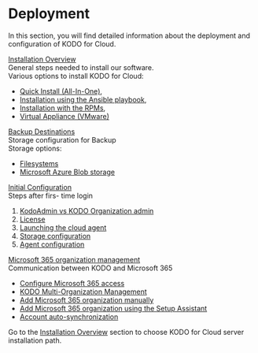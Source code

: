 # Deployment

In this section, you will find detailed information about the deployment and configuration of KODO for Cloud. 

[Installation Overview](https://storware.gitbook.io/kodo-for-cloud-office365/deployment/installation-overview)   
General steps needed to install our software.  
Various options to install KODO for Cloud: 

* [Quick Install \(All-In-One\)](https://storware.gitbook.io/kodo-for-cloud-office365/deployment/installation-overview/quick-install-all-in-one),
* [Installation using the Ansible playbook](https://storware.gitbook.io/kodo-for-cloud-office365/deployment/installation-overview/installation-using-the-ansible-playbook),
* [Installation with the RPMs](https://storware.gitbook.io/kodo-for-cloud-office365/deployment/installation-overview/installation-with-rpms),
* [Virtual Appliance \(VMware\)](https://storware.gitbook.io/kodo-for-cloud-office365/deployment/installation-overview/virtual-appliance-vmware)

[Backup Destinations](https://storware.gitbook.io/kodo-for-cloud-office365/deployment/backup-destinations)  
Storage configuration for Backup  
Storage options:

* [Filesystems](https://storware.gitbook.io/kodo-for-cloud-office365/deployment/backup-destinations/filesystems)
* [Microsoft Azure Blob storage](https://storware.gitbook.io/kodo-for-cloud-office365/deployment/backup-destinations/microsoft-azure-blob-storage)

[Initial Configuration](https://storware.gitbook.io/kodo-for-cloud-office365/deployment/initial-configuration)  
Steps after firs- time login

1. [KodoAdmin vs KODO Organization admin](https://storware.gitbook.io/kodo-for-cloud-office365/deployment/initial-configuration/kodoadmin-vs-kodo-organization-admin)
2. [License](https://storware.gitbook.io/kodo-for-cloud-office365/deployment/initial-configuration/license)
3. [Launching the cloud agent](https://storware.gitbook.io/kodo-for-cloud-office365/deployment/initial-configuration/launching-the-cloud-agent)
4. [Storage configuration](https://storware.gitbook.io/kodo-for-cloud-office365/deployment/initial-configuration/storage-configuration)
5. [Agent configuration](https://storware.gitbook.io/kodo-for-cloud-office365/deployment/initial-configuration/agent-configuration)

[Microsoft 365 organization management](https://storware.gitbook.io/kodo-for-cloud-office365/deployment/microsoft-365-organization-management)  
Communication between KODO and Microsoft 365

* [Configure Microsoft 365 access](https://storware.gitbook.io/kodo-for-cloud-office365/deployment/microsoft-365-organization-management/configure-microsoft-365-access)
* [KODO Multi-Organization Management](https://storware.gitbook.io/kodo-for-cloud-office365/deployment/microsoft-365-organization-management/kodo-multi-organization-management)
* [Add Microsoft 365 organization manually](https://storware.gitbook.io/kodo-for-cloud-office365/deployment/microsoft-365-organization-management/add-microsoft-365-organization-manually)
* [Add Microsoft 365 organization using the Setup Assistant](https://storware.gitbook.io/kodo-for-cloud-office365/deployment/microsoft-365-organization-management/add-microsoft-365-organization-using-the-setup-assistant)
* [Account auto-synchronization](https://storware.gitbook.io/kodo-for-cloud-office365/deployment/microsoft-365-organization-management/account-auto-synchronization)

Go to the [Installation Overview](https://storware.gitbook.io/kodo-for-cloud-office365/deployment/installation-overview) section to choose KODO for Cloud server installation path.

